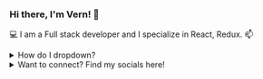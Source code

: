### Hi there, I'm Vern! 👋
💻 I am a Full stack developer and I specialize in React, Redux.
📫

<details>
<summary>How do I dropdown?</summary>
<br>
This is how you dropdown.
</details>


<details>
<summary>Want to connect? Find my socials here!</summary>
<br>
[LinkedIn] (https://www.linkedin.com/in/vern-chao-a8201a1ba/)
</details>

<!--
**vernchao91/vernchao91** is a ✨ _special_ ✨ repository because its `README.md` (this file) appears on your GitHub profile.

Here are some ideas to get you started:

- 🔭 I’m currently working on ...
- 🌱 I’m currently learning ...
- 👯 I’m looking to collaborate on ...
- 🤔 I’m looking for help with ...
- 💬 Ask me about ...
- 📫 How to reach me: ...
- 😄 Pronouns: ...
- ⚡ Fun fact: ...
-->
